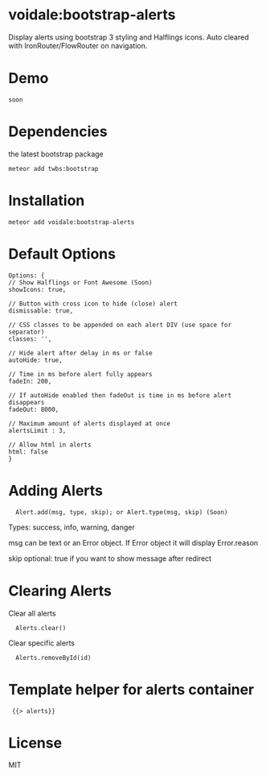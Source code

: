 # voidale:bootstrap-alerts

Display alerts using bootstrap 3 styling and Halflings icons. Auto cleared with IronRouter/FlowRouter on navigation.

# Demo

```
soon
```

# Dependencies

the latest bootstrap package

```
meteor add twbs:bootstrap
```

# Installation
```
meteor add voidale:bootstrap-alerts
```
# Default Options 

```
Options: {
// Show Halflings or Font Awesome (Soon)
showIcons: true,
	
// Button with cross icon to hide (close) alert
dismissable: true,
	
// CSS classes to be appended on each alert DIV (use space for separator)
classes: '',
	
// Hide alert after delay in ms or false
autoHide: true,
	
// Time in ms before alert fully appears
fadeIn: 200,
	
// If autoHide enabled then fadeOut is time in ms before alert disappears 
fadeOut: 8000,
	
// Maximum amount of alerts displayed at once
alertsLimit : 3,

// Allow html in alerts
html: false
}
```

# Adding Alerts

```
  Alert.add(msg, type, skip); or Alert.type(msg, skip) (Soon) 

```

Types: success, info, warning, danger

msg can be text or an Error object.  If Error object it will display Error.reason

skip optional: true if you want to show message after redirect
# Clearing Alerts

Clear all alerts
```
  Alerts.clear()
```
Clear specific alerts
```
  Alerts.removeById(id)
```

# Template helper for alerts container

```
 {{> alerts}}
```

# License
MIT
